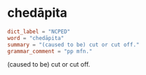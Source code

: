 # chedāpita

``` toml
dict_label = "NCPED"
word = "chedāpita"
summary = "(caused to be) cut or cut off."
grammar_comment = "pp mfn."
```

(caused to be) cut or cut off.

